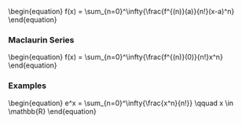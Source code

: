 \begin{equation}
f(x) = \sum_{n=0}^\infty{\frac{f^{(n)}(a)}{n!}(x-a)^n}
\end{equation}

### Maclaurin Series
\begin{equation}
f(x) = \sum_{n=0}^\infty{\frac{f^{(n)}(0)}{n!}x^n}
\end{equation}

### Examples

\begin{equation}
e^x = \sum_{n=0}^\infty{\frac{x^n}{n!}} \qquad x \in \mathbb{R}
\end{equation}